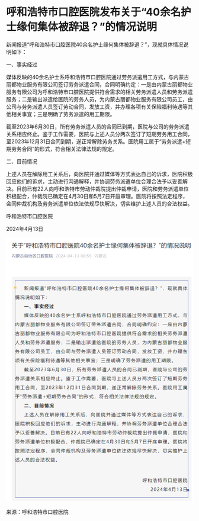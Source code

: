 # 呼和浩特市口腔医院发布关于“40余名护士缘何集体被辞退？”的情况说明

新闻报道“呼和浩特市口腔医院40余名护士缘何集体被辞退？”，现就具体情况说明如下：

一、事实经过

媒体反映的40余名护士系呼和浩特市口腔医院通过劳务派遣用工方式，与内蒙古丽都物业服务有限公司签订劳务派遣合同，合同明确约定：一是由内蒙古丽都物业服务有限公司为呼和浩特市口腔医院提供符合需求的相关劳务派遣人员和劳务派遣服务；二是输出派遣给医院的劳务人员，为内蒙古丽都物业服务有限公司员工，由公司与劳务派遣人员签订劳动合同，发放工资，并办理各项有关保险福利待遇等其他相关事宜；三是明确了劳务派遣的用工期限。

截至2023年6月30日，所有劳务派遣人员的合同已到期，医院与公司的劳务派遣关系相应终止。鉴于工作需要，医院与上述人员分两次签订了短期劳务用工合同，至2023年12月31日合同到期，遂正常解除劳务关系。医院用工属于“劳务派遣+短期劳务合同”的形式，符合相关法律法规的规定。

二、目前情况

上述人员在解除用工关系后，向医院并通过媒体等方式表达自己的诉求，医院积极回应他们的诉求，主动进行沟通解释，并协调劳务派遣单位合理合法予以妥善解决。目前已有22人向呼和浩特市劳动仲裁院提出仲裁申请，医院和劳务派遣单位积极配合，仲裁院已确定在4月30日和5月7日开庭审理。医院将按照法定程序，会同仲裁机构及劳务派遣单位依法依规尽快解决，切实维护上述人员的合法权益。

呼和浩特市口腔医院

2024年4月13日

![e27141e2a25f5906ac1ba6dceecad594.jpg](https://raw.githubusercontent.com/qqhsx/qqnews_image/main/2024/04/13/呼和浩特市口腔医院发布关于“40余名护士缘何集体被辞退？”的情况说明/e27141e2a25f5906ac1ba6dceecad594.jpg)

来源：呼和浩特市口腔医院

